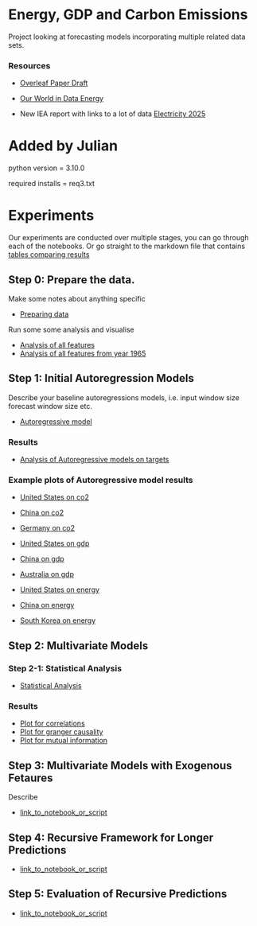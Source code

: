 # Energy, GDP and Carbon Emissions

Project looking at forecasting models incorporating multiple 
related data sets.


### Resources

* [Overleaf Paper Draft](https://www.overleaf.com/project/67a5fa2578743cc4a6c2bd95)
 
* [Our World in Data Energy]( https://github.com/owid/energy-data)

* New IEA report with links to a lot of data [Electricity 2025](https://www.iea.org/reports/electricity-2025)

# Added by Julian
python version = 3.10.0

required installs = req3.txt

# Experiments
Our experiments are conducted over multiple stages, you can go
through each of the notebooks. Or go straight to the markdown
file that contains [tables comparing results](../results/Summary.md)

## Step 0: Prepare the data.
Make some notes about anything specific
* [Preparing data](https://github.com/pinglainstitute/energy-gdp-emissions/blob/main/code/00_Prepare_data.ipynb)

Run some some analysis and visualise
* [Analysis of all features](https://github.com/pinglainstitute/energy-gdp-emissions/blob/main/results/feature_g20_analysis.md)
* [Analysis of all features from year 1965](https://github.com/pinglainstitute/energy-gdp-emissions/blob/main/results/feature_g20_start_year_analysis.md)

## Step 1: Initial Autoregression Models
Describe your baseline autoregressions models, i.e. input window size
forecast window size etc.
* [Autoregressive model](https://github.com/pinglainstitute/energy-gdp-emissions/blob/main/code/01_Autoregressive.ipynb)
### Results
* [Analysis of Autoregressive models on targets](https://github.com/pinglainstitute/energy-gdp-emissions/blob/main/data/ar_summay.csv)

### Example plots of Autoregressive model results
* [United States on co2](https://github.com/pinglainstitute/energy-gdp-emissions/blob/main/results/01_plots/United%20States_co2_comparison.png)
* [China on co2](https://github.com/pinglainstitute/energy-gdp-emissions/blob/main/results/01_plots/China_co2_comparison.png)
* [Germany on co2](https://github.com/pinglainstitute/energy-gdp-emissions/blob/main/results/01_plots/Germany_co2_comparison.png)

* [United States on gdp](https://github.com/pinglainstitute/energy-gdp-emissions/blob/main/results/01_plots/United%20States_gdp_comparison.png)
* [China on gdp](https://github.com/pinglainstitute/energy-gdp-emissions/blob/main/results/01_plots/China_gdp_comparison.png)
* [Australia on gdp](https://github.com/pinglainstitute/energy-gdp-emissions/blob/main/results/01_plots/Australia_gdp_comparison.png)

* [United States on energy](https://github.com/pinglainstitute/energy-gdp-emissions/blob/main/results/01_plots/United%20States_primary_energy_consumption_comparison.png)
* [China on energy](https://github.com/pinglainstitute/energy-gdp-emissions/blob/main/results/01_plots/China_primary_energy_consumption_comparison.png)
* [South Korea on energy](https://github.com/pinglainstitute/energy-gdp-emissions/blob/main/results/01_plots/South%20Korea_primary_energy_consumption_comparison.png)

## Step 2: Multivariate Models
### Step 2-1: Statistical Analysis
* [Statistical Analysis](https://github.com/pinglainstitute/energy-gdp-emissions/blob/main/code/02_01_Stats_Analysis.ipynb)
### Results
* [Plot for correlations](https://github.com/pinglainstitute/energy-gdp-emissions/blob/main/results/02_plots/01_stats_analysis/comparison_avg_abs_correlation.png)
* [Plot for granger causality](https://github.com/pinglainstitute/energy-gdp-emissions/blob/main/results/02_plots/01_stats_analysis/comparison_granger_significance_rate.png)
* [Plot for mutual information](https://github.com/pinglainstitute/energy-gdp-emissions/blob/main/results/02_plots/01_stats_analysis/comparison_avg_mutual_info.png)


## Step 3: Multivariate Models with Exogenous Fetaures
 
Describe

* [link_to_notebook_or_script](03_Multivariate_Models.ipynb)


## Step 4: Recursive Framework for Longer Predictions


* [link_to_notebook_or_script](04_Recursive.ipynb)



## Step 5: Evaluation of Recursive Predictions


* [link_to_notebook_or_script](05_Evaluation.ipynb)






